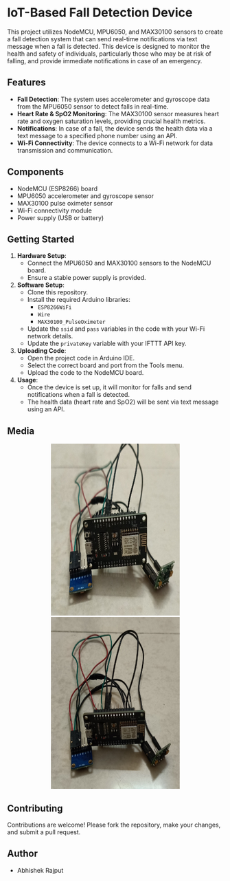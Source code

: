 # IoT-Based Fall Detection Device

This project utilizes NodeMCU, MPU6050, and MAX30100 sensors to create a fall detection system that can send real-time notifications via text message when a fall is detected. This device is designed to monitor the health and safety of individuals, particularly those who may be at risk of falling, and provide immediate notifications in case of an emergency.

## Features

- **Fall Detection**: The system uses accelerometer and gyroscope data from the MPU6050 sensor to detect falls in real-time.
- **Heart Rate & SpO2 Monitoring**: The MAX30100 sensor measures heart rate and oxygen saturation levels, providing crucial health metrics.
- **Notifications**: In case of a fall, the device sends the health data via a text message to a specified phone number using an API.
- **Wi-Fi Connectivity**: The device connects to a Wi-Fi network for data transmission and communication.

## Components

- NodeMCU (ESP8266) board
- MPU6050 accelerometer and gyroscope sensor
- MAX30100 pulse oximeter sensor
- Wi-Fi connectivity module
- Power supply (USB or battery)

## Getting Started

1. **Hardware Setup**:
    - Connect the MPU6050 and MAX30100 sensors to the NodeMCU board.
    - Ensure a stable power supply is provided.
2. **Software Setup**:
    - Clone this repository.
    - Install the required Arduino libraries:
        - `ESP8266WiFi`
        - `Wire`
        - `MAX30100_PulseOximeter`
    - Update the `ssid` and `pass` variables in the code with your Wi-Fi network details.
    - Update the `privateKey` variable with your IFTTT API key.
3. **Uploading Code**:
    - Open the project code in Arduino IDE.
    - Select the correct board and port from the Tools menu.
    - Upload the code to the NodeMCU board.
4. **Usage**:
    - Once the device is set up, it will monitor for falls and send notifications when a fall is detected.
    - The health data (heart rate and SpO2) will be sent via text message using an API.
  
## Media

<p align="center">
    <img src="deviceimg1.jpg" height="400" width="300" alt="Error">
    <img src="deviceimg2.jpg" height="400" width="300" alt="Error">
</p>

## Contributing

Contributions are welcome! Please fork the repository, make your changes, and submit a pull request.

## Author

- Abhishek Rajput
